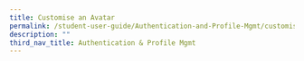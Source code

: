 ```yaml
---
title: Customise an Avatar
permalink: /student-user-guide/Authentication-and-Profile-Mgmt/customiseavatar/
description: ""
third_nav_title: Authentication & Profile Mgmt
---
```

